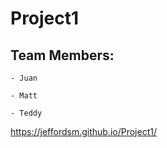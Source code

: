 # Project1

## Team Members:

    - Juan 

    - Matt

    - Teddy 

    
https://jeffordsm.github.io/Project1/
